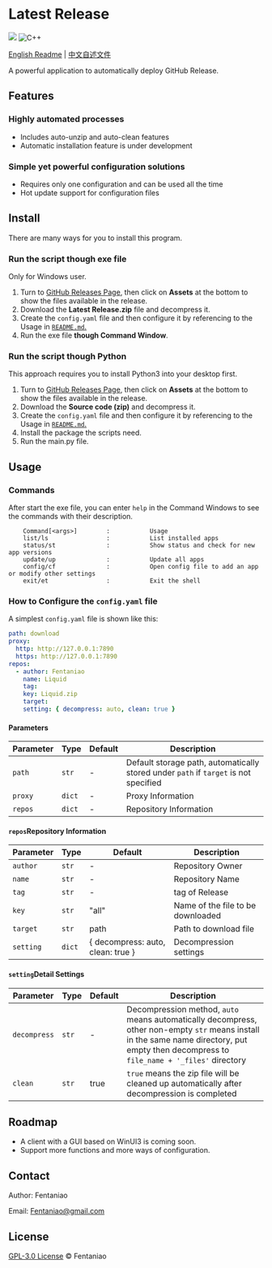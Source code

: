 # Latest Release

<p>
    <img src="https://img.shields.io/github/v/release/fentaniao/Latest--Release?&color=blue&logo=hack-the-box)" />
    <img alt="C++" src="https://img.shields.io/badge/-Python-9f62a5?style=flat&logo=python&logoColor=white" />
<!--    <img alt="C#" src="https://img.shields.io/badge/-C_Sharp-9f62a5?style=flat&logo=csharp&logoColor=white" />
    <img alt="WinUI_3" src="https://img.shields.io/badge/-WinUI_3-9f62a5?style=flat&logo=windows&logoColor=white" />-->
</p>

[English Readme](https://github.com/Fentaniao/Latest-Release/blob/main/README.md) | [中文自述文件](https://github.com/Fentaniao/Latest-Release/blob/main/README_zh.md)

A powerful application to automatically deploy GitHub Release.

## Features

### Highly automated processes

- Includes auto-unzip and auto-clean features
- Automatic installation feature is under development

### Simple yet powerful configuration solutions

- Requires only one configuration and can be used all the time
- Hot update support for configuration files

## Install
There are many ways for you to install this program.

### Run the script though exe file

Only for Windows user.

1. Turn to [GitHub Releases Page](https://github.com/Fentaniao/Latest-Release/releases), then click on **Assets** at the bottom to show the files available in the release.
2. Download the **Latest Release.zip** file and decompress it.
3. Create the `config.yaml` file and then configure it by referencing to the Usage in [`README.md`.](https://github.com/Fentaniao/Latest-Release/blob/main/README.md)
4. Run the exe file **though Command Window**.

### Run the script though Python

This approach requires you to install Python3 into your desktop first.

1. Turn to [GitHub Releases Page](https://github.com/Fentaniao/Latest-Release/releases), then click on **Assets** at the bottom to show the files available in the release.
2. Download the **Source code (zip)** and decompress it.
3. Create the `config.yaml` file and then configure it by referencing to the Usage in [`README.md`.](https://github.com/Fentaniao/Latest-Release/blob/main/README.md)
4. Install the package the scripts need.
5. Run the main.py file.

## Usage

### Commands

After start the exe file, you can enter `help` in the Command Windows to see the commands with their description.

```
    Command[<args>]        :           Usage
    list/ls                :           List installed apps
    status/st              :           Show status and check for new app versions
    update/up              :           Update all apps
    config/cf              :           Open config file to add an app or modify other settings
    exit/et                :           Exit the shell
```

### How to Configure the `config.yaml` file

A simplest `config.yaml` file is shown like this:

```yaml
path: download
proxy:
  http: http://127.0.0.1:7890
  https: http://127.0.0.1:7890
repos:
  - author: Fentaniao
    name: Liquid
    tag: 
    key: Liquid.zip
    target: 
    setting: { decompress: auto, clean: true }
```

#### Parameters

| Parameter | Type | Default | Description                                    |
| ------ | -------- | ------ | ------------------------------------------------ |
| `path` | `str` | -      | Default storage path, automatically stored under `path` if `target` is not specified |
| `proxy` | `dict` | -      | Proxy Information |
| `repos` | `dict` | -      | Repository Information |

#### `repos`Repository Information

| Parameter  | Type | Default | Description |
| ------------ | -------- | ------ | ---------- |
| `author` | `str` | -      | Repository Owner |
| `name` | `str` | -      | Repository Name |
| `tag` | `str` | -                                   | tag of Release |
| `key` | `str` | "all"      | Name of the file to be downloaded |
| `target` | `str` | path      | Path to download file |
| `setting` | `dict` | { decompress: auto, clean: true }      | Decompression settings |

#### `setting`Detail Settings

| Parameter  | Type | Default | Description |
| ------------ | -------- | ------ | ---------- |
| `decompress` | `str` | -      | Decompression method, `auto` means automatically decompress, other non-empty `str` means install in the same name directory, put empty then decompress to `file_name + '_files'` directory |
| `clean` | `str` | true      | `true` means the zip file will be cleaned up automatically after decompression is completed |

## Roadmap

- A client with a GUI based on WinUI3 is coming soon.
- Support more functions and more ways of configuration.

## Contact

Author: Fentaniao

Email: [Fentaniao@gmail.com](mailto:Fentaniao@gmail.com)

## License

[GPL-3.0 License](https://github.com/Fentaniao/Latest-Release/blob/main/LICENSE) © Fentaniao
